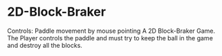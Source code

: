# 2D-Block-Braker
Controls: Paddle movement by mouse pointing
A 2D Block-Braker Game. The Player controls the paddle and must try to keep the ball in the game and destroy all the blocks.
